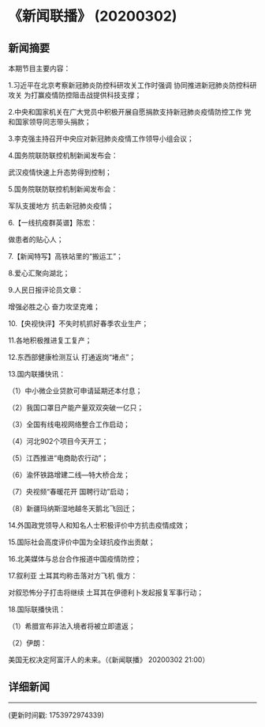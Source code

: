 # 《新闻联播》 (20200302)

## 新闻摘要

本期节目主要内容：

1.习近平在北京考察新冠肺炎防控科研攻关工作时强调 协同推进新冠肺炎防控科研攻关 为打赢疫情防控阻击战提供科技支撑；

2.中央和国家机关在广大党员中积极开展自愿捐款支持新冠肺炎疫情防控工作 党和国家领导同志带头捐款；

3.李克强主持召开中央应对新冠肺炎疫情工作领导小组会议；

4.国务院联防联控机制新闻发布会：

武汉疫情快速上升态势得到控制；

5.国务院联防联控机制新闻发布会：

军队支援地方 抗击新冠肺炎疫情；

6.【一线抗疫群英谱】陈宏：

做患者的贴心人；

7.【新闻特写】高铁站里的“搬运工”；

8.爱心汇聚向湖北；

9.人民日报评论员文章：

增强必胜之心 奋力攻坚克难；

10.【央视快评】不失时机抓好春季农业生产；

11.各地积极推进复工复产；

12.东西部健康检测互认 打通返岗“堵点”；

13.国内联播快讯：

（1）中小微企业贷款可申请延期还本付息；

（2）我国口罩日产能产量双双突破一亿只；

（3）全国有线电视网络整合工作启动；

（4）河北902个项目今天开工；

（5）江西推进“电商助农行动”；

（6）渝怀铁路增建二线—特大桥合龙；

（7）央视频“春暖花开 国聘行动”启动；

（8）新疆玛纳斯湿地越冬天鹅北飞回迁；

14.外国政党领导人和知名人士积极评价中方抗击疫情成效；

15.国际社会高度评价中国为全球抗疫作出贡献；

16.北美媒体与总台合作报道中国疫情防控；

17.叙利亚 土耳其均称击落对方飞机 俄方：

对叙恐怖分子打击将继续 土耳其在伊德利卜发起报复军事行动；

18.国际联播快讯：

（1）希腊宣布非法入境者将被立即遣返；

（2）伊朗：

美国无权决定阿富汗人的未来。（《新闻联播》 20200302 21:00）

## 详细新闻

---

(更新时间戳: 1753972974339)

